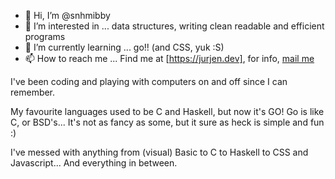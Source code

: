 - 👋 Hi, I’m @snhmibby
- 👀 I’m interested in ... data structures, writing clean readable and efficient programs
- 🌱 I’m currently learning ... go!! (and CSS, yuk :S)
- 📫 How to reach me ... Find me at [https://jurjen.dev], for info, [mail me](mailto:info@jurjen.dev) 

I've been coding and playing with computers on and off since I can remember.

My favourite languages used to be C and Haskell, but now it's GO!
Go is like C, or BSD's... It's not as fancy as some, but it sure as heck is simple and fun :)

I've messed with anything from (visual) Basic to C to Haskell to CSS and Javascript... And everything in between.
